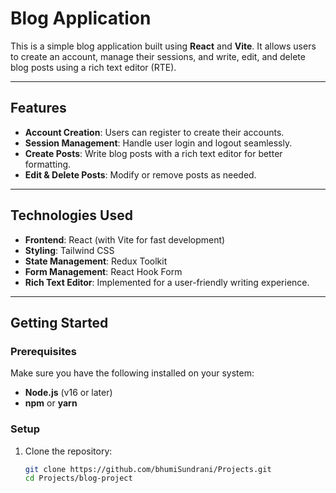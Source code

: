 # Blog Application

This is a simple blog application built using **React** and **Vite**. It allows users to create an account, manage their sessions, and write, edit, and delete blog posts using a rich text editor (RTE).

---

## Features

- **Account Creation**: Users can register to create their accounts.
- **Session Management**: Handle user login and logout seamlessly.
- **Create Posts**: Write blog posts with a rich text editor for better formatting.
- **Edit & Delete Posts**: Modify or remove posts as needed.

---

## Technologies Used

- **Frontend**: React (with Vite for fast development)
- **Styling**: Tailwind CSS
- **State Management**: Redux Toolkit
- **Form Management**: React Hook Form
- **Rich Text Editor**: Implemented for a user-friendly writing experience.

---

## Getting Started

### Prerequisites
Make sure you have the following installed on your system:
- **Node.js** (v16 or later)
- **npm** or **yarn**

### Setup

1. Clone the repository:
   ```bash
   git clone https://github.com/bhumiSundrani/Projects.git
   cd Projects/blog-project
